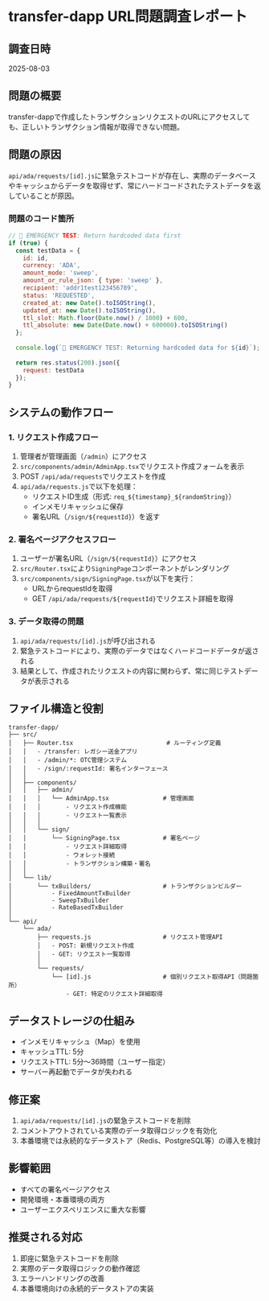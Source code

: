 # transfer-dapp URL問題調査レポート

## 調査日時
2025-08-03

## 問題の概要
transfer-dappで作成したトランザクションリクエストのURLにアクセスしても、正しいトランザクション情報が取得できない問題。

## 問題の原因
`api/ada/requests/[id].js`に緊急テストコードが存在し、実際のデータベースやキャッシュからデータを取得せず、常にハードコードされたテストデータを返していることが原因。

### 問題のコード箇所
```javascript
// 🚨 EMERGENCY TEST: Return hardcoded data first
if (true) {
  const testData = {
    id: id,
    currency: 'ADA',
    amount_mode: 'sweep',
    amount_or_rule_json: { type: 'sweep' },
    recipient: 'addr1test123456789',
    status: 'REQUESTED',
    created_at: new Date().toISOString(),
    updated_at: new Date().toISOString(),
    ttl_slot: Math.floor(Date.now() / 1000) + 600,
    ttl_absolute: new Date(Date.now() + 600000).toISOString()
  };
  
  console.log(`🚨 EMERGENCY TEST: Returning hardcoded data for ${id}`);
  
  return res.status(200).json({
    request: testData
  });
}
```

## システムの動作フロー

### 1. リクエスト作成フロー
1. 管理者が管理画面（`/admin`）にアクセス
2. `src/components/admin/AdminApp.tsx`でリクエスト作成フォームを表示
3. POST `/api/ada/requests`でリクエストを作成
4. `api/ada/requests.js`で以下を処理：
   - リクエストID生成（形式: `req_${timestamp}_${randomString}`）
   - インメモリキャッシュに保存
   - 署名URL（`/sign/${requestId}`）を返す

### 2. 署名ページアクセスフロー
1. ユーザーが署名URL（`/sign/${requestId}`）にアクセス
2. `src/Router.tsx`により`SigningPage`コンポーネントがレンダリング
3. `src/components/sign/SigningPage.tsx`が以下を実行：
   - URLからrequestIdを取得
   - GET `/api/ada/requests/${requestId}`でリクエスト詳細を取得

### 3. データ取得の問題
1. `api/ada/requests/[id].js`が呼び出される
2. 緊急テストコードにより、実際のデータではなくハードコードデータが返される
3. 結果として、作成されたリクエストの内容に関わらず、常に同じテストデータが表示される

## ファイル構造と役割

```
transfer-dapp/
├── src/
│   ├── Router.tsx                          # ルーティング定義
│   │   - /transfer: レガシー送金アプリ
│   │   - /admin/*: OTC管理システム
│   │   - /sign/:requestId: 署名インターフェース
│   │
│   ├── components/
│   │   ├── admin/
│   │   │   └── AdminApp.tsx               # 管理画面
│   │   │       - リクエスト作成機能
│   │   │       - リクエスト一覧表示
│   │   │
│   │   └── sign/
│   │       └── SigningPage.tsx            # 署名ページ
│   │           - リクエスト詳細取得
│   │           - ウォレット接続
│   │           - トランザクション構築・署名
│   │
│   └── lib/
│       └── txBuilders/                    # トランザクションビルダー
│           - FixedAmountTxBuilder
│           - SweepTxBuilder
│           - RateBasedTxBuilder
│
└── api/
    └── ada/
        ├── requests.js                    # リクエスト管理API
        │   - POST: 新規リクエスト作成
        │   - GET: リクエスト一覧取得
        │
        └── requests/
            └── [id].js                    # 個別リクエスト取得API（問題箇所）
                - GET: 特定のリクエスト詳細取得
```

## データストレージの仕組み
- インメモリキャッシュ（Map）を使用
- キャッシュTTL: 5分
- リクエストTTL: 5分〜36時間（ユーザー指定）
- サーバー再起動でデータが失われる

## 修正案
1. `api/ada/requests/[id].js`の緊急テストコードを削除
2. コメントアウトされている実際のデータ取得ロジックを有効化
3. 本番環境では永続的なデータストア（Redis、PostgreSQL等）の導入を検討

## 影響範囲
- すべての署名ページアクセス
- 開発環境・本番環境の両方
- ユーザーエクスペリエンスに重大な影響

## 推奨される対応
1. 即座に緊急テストコードを削除
2. 実際のデータ取得ロジックの動作確認
3. エラーハンドリングの改善
4. 本番環境向けの永続的データストアの実装